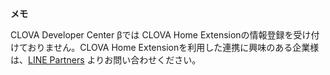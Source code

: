 <div class="note">
<p><strong>メモ</strong></p>
<p>CLOVA Developer Center βでは CLOVA Home Extensionの情報登録を受け付けておりません。CLOVA Home Extensionを利用した連携に興味のある企業様は、<a href="https://partners.line.me/ja/partner/join" target="_blank">LINE Partners</a> よりお問い合わせください。
</p>
</div>
